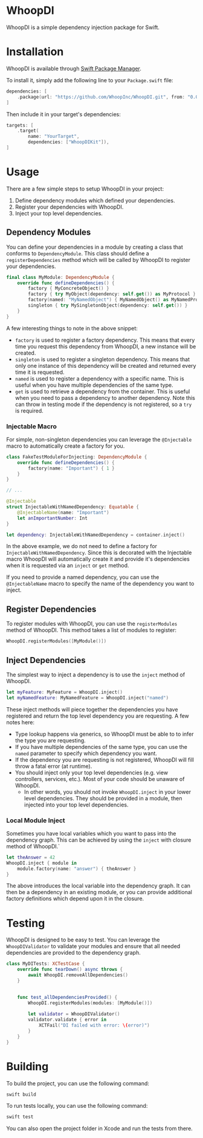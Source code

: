 # WhoopDI

WhoopDI is a simple dependency injection package for Swift.

# Installation

WhoopDI is available through [Swift Package Manager](https://swift.org/package-manager/). 

To install it, simply add the following line to your `Package.swift` file:

```swift
dependencies: [
    .package(url: "https://github.com/WhoopInc/WhoopDI.git", from: "0.0.3.9")
]
```

Then include it in your target's dependencies:

```swift
targets: [
    .target(
        name: "YourTarget",
        dependencies: ["WhoopDIKit"]),
]
```

# Usage

There are a few simple steps to setup WhoopDI in your project:
1. Define dependency modules which defined your dependencies.
2. Register your dependencies with WhoopDI.
3. Inject your top level dependencies.

## Dependency Modules

You can define your dependencies in a module by creating a class that conforms to `DependencyModule`. This class should define a `registerDependencies` method which will be called by WhoopDI to register your dependencies.

```swift
final class MyModule: DependencyModule {
    override func defineDependencies() {
        factory { MyConcreteObject() }
        factory { try MyObject(dependency: self.get()) as MyProtocol }
        factory(named: "MyNamedObject") { MyNamedObject() as MyNamedProtocol }
        singleton { try MySingletonObject(dependency: self.get()) }
    }
}
```

A few interesting things to note in the above snippet:
- `factory` is used to register a factory dependency. This means that every time you request this dependency from WhoopDI, a new instance will be created.
- `singleton` is used to register a singleton dependency. This means that only one instance of this dependency will be created and returned every time it is requested.
- `named` is used to register a dependency with a specific name. This is useful when you have multiple dependencies of the same type.
- `get` is used to retrieve a dependency from the container. This is useful when you need to pass a dependency to another dependency. Note this can throw in testing mode if the dependency is not registered, so a `try` is required.

### Injectable Macro

For simple, non-singleton dependencies you can leverage the `@Injectable` macro to automatically create a factory for you.

```swift
class FakeTestModuleForInjecting: DependencyModule {
    override func defineDependencies() {
        factory(name: "Important") { 1 }
    }
}

// ...

@Injectable
struct InjectableWithNamedDependency: Equatable {
    @InjectableName(name: "Important")
    let anImportantNumber: Int
}

let dependency: InjectableWithNamedDependency = container.inject()
```

In the above example, we do not need to define a factory for `InjectableWithNamedDependency`. Since this is decorated with the Injectable macro WhoopDI will automatically create it and provide it's dependencies when it is requested via an `inject` or `get` method.

If you need to provide a named dependency, you can use the `@InjectableName` macro to specify the name of the dependency you want to inject.


## Register Dependencies

To register modules with WhoopDI, you can use the `registerModules` method of WhoopDI. This method takes a list of modules to register:

```swift
WhoopDI.registerModules([MyModule()])
```

## Inject Dependencies

The simplest way to inject a dependency is to use the `inject` method of WhoopDI.

```swift
let myFeature: MyFeature = WhoopDI.inject()
let myNamedFeature: MyNamedFeature = WhoopDI.inject("named")
```

These inject methods will piece together the dependencies you have registered and return the top level dependency you are requesting. A few notes here:
- Type lookup happens via generics, so WhoopDI must be able to to infer the type you are requesting.
- If you have multiple dependencies of the same type, you can use the `named` parameter to specify which dependency you want.
- If the dependency you are requesting is not registered, WhoopDI will fill throw a fatal error (at runtime).
- You should inject only your top level dependencies (e.g. view controllers, services, etc.). Most of your code should be unaware of WhoopDI.
    - In other words, you should not invoke `WhoopDI.inject` in your lower level dependencies. They should be provided in a module, then injected into your top level dependencies.

### Local Module Inject

Sometimes you have local variables which you want to pass into the dependency graph. This can be achieved by using the `inject` with closure method of WhoopDI.`

```swift
let theAnswer = 42
WhoopDI.inject { module in
    module.factory(name: "answer") { theAnswer }
}
```

The above introduces the local variable into the dependency graph. It can then be a dependency in an existing module, or you can provide additional factory definitions which depend upon it in the closure.

# Testing

WhoopDI is designed to be easy to test. You can leverage the `WhoopDIValidator` to validate your modules and ensure that all needed dependencies are provided to the dependency graph.

```swift
class MyDITests: XCTestCase {
    override func tearDown() async throws {
        await WhoopDI.removeAllDependencies()
    }
    

    func test_allDependenciesProvided() {
        WhoopDI.registerModules(modules: [MyModule()])
        
        let validator = WhoopDIValidator()
        validator.validate { error in
            XCTFail("DI failed with error: \(error)")
        }
    }
}
```

# Building

To build the project, you can use the following command:

```bash
swift build
```

To run tests locally, you can use the following command:

```bash
swift test
```

You can also open the project folder in Xcode and run the tests from there.
